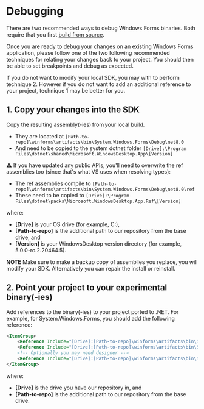 # Debugging

There are two recommended ways to debug Windows Forms binaries. Both require that you first [build from source](building.md).

Once you are ready to debug your changes on an existing Windows Forms application, please follow one of the two following recommended techniques for relating your changes back to your project. You should then be able to set breakpoints and debug as expected.

If you do not want to modify your local SDK, you may with to perform technique 2. However if you do not want to add an additional reference to your project, technique 1 may be better for you.

## 1. Copy your changes into the SDK

Copy the resulting assembly(-ies) from your local build.

- They are located at `[Path-to-repo]\winforms\artifacts\bin\System.Windows.Forms\Debug\net8.0`
- And need to be copied to the system dotnet folder `[Drive]:\Program Files\dotnet\shared\Microsoft.WindowsDesktop.App\[Version]`

:warning: If you have updated any public APIs, you'll need to overwrite the ref assemblies too (since that's what VS uses when resolving types):
- The ref assemblies compile to `[Path-to-repo]\winforms\artifacts\bin\System.Windows.Forms\Debug\net8.0\ref`
- These need to be copied to `[Drive]:\Program Files\dotnet\packs\Microsoft.WindowsDesktop.App.Ref\[Version]`

where:
- **[Drive]** is your OS drive (for example, C:),
- **[Path-to-repo]** is the additional path to our repository from the base drive, and
- **[Version]** is your WindowsDesktop version directory (for example, 5.0.0-rc.2.20464.5).



**NOTE** Make sure to make a backup copy of assemblies you replace, you will modify your SDK. Alternatively you can repair the install or reinstall.

## 2. Point your project to your experimental binary(-ies)

Add references to the binary(-ies) to your project ported to .NET. For example, for System.Windows.Forms, you should add the following reference:

```xml
<ItemGroup>
    <Reference Include="[Drive]:[Path-to-repo]\winforms\artifacts\bin\System.Windows.Forms\Debug\net8.0\System.Windows.Forms.dll" />
    <Reference Include="[Drive]:[Path-to-repo]\winforms\artifacts\bin\System.Windows.Forms.Primitives\Debug\net8.0\System.Windows.Forms.Primitives.dll" />
    <!-- Optionally you may need designer -->
    <Reference Include="[Drive]:[Path-to-repo]\winforms\artifacts\bin\System.Windows.Forms.Design\Debug\net8.0\System.Windows.Forms.Design.dll" />
</ItemGroup>
```

where:
- **[Drive]** is the drive you have our repository in, and
- **[Path-to-repo]** is the additional path to our repository from the base drive. 
